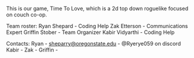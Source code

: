 This is our game, Time To Love, which is a 2d top down roguelike focused on couch co-op.

Team roster:
Ryan Shepard - Coding Help
Zak Etterson - Communications Expert
Griffin Stober - Team Organizer
Kabir Vidyarthi - Coding Help

Contacts:
Ryan - sheparry@oregonstate.edu - @Ryerye059 on discord
Kabir - 
Zak - 
Griffin - 
